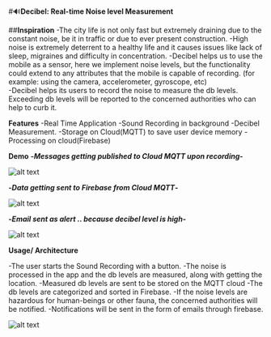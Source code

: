 

#🔊**Decibel: Real-time Noise level Measurement**


##**Inspiration**
-The city life is not only fast but extremely draining due to the constant noise, be it in traffic or due to ever present construction.
-High noise is extremely deterrent to a healthy life and it causes issues like lack of sleep, migraines and difficulty in concentration.
-Decibel helps us to use the mobile as a sensor, here we implement noise levels, but the functionality could extend to any attributes that the mobile is capable of recording. (for example: using the camera, accelerometer, gyroscope, etc)  
-Decibel helps its users to record the noise to measure the db levels. Exceeding db levels will be reported to the concerned authorities who can help to curb it.

**Features**
-Real Time Application
-Sound Recording in background
-Decibel Measurement.
-Storage on Cloud(MQTT) to save user device memory
-Processing on cloud(Firebase)

**Demo**
**-*Messages getting published to Cloud MQTT upon recording*-**

![alt text](https://github.com/Mphis/Decibel/blob/master/websocket.png)



**-*Data getting sent to Firebase from Cloud MQTT*-**

![alt text](https://github.com/Mphis/Decibel/blob/master/mqtt.png)




**-*Email sent as alert .. because decibel level is high*-**

![alt text](https://github.com/Mphis/Decibel/blob/master/email.png)

**Usage/ Architecture**

-The user starts the Sound Recording with a button.
-The noise is processed in the app and the db levels are measured, along with getting the location.
-Measured db levels are sent to be stored on the MQTT cloud
-The db levels are categorized and sorted in Firebase.
-If the noise levels are hazardous for human-beings or other fauna, the concerned authorities will be notified.
-Notifications will be sent in the form of emails through firebase.

![alt text](https://github.com/Mphis/Decibel/blob/master/architecture.png)








